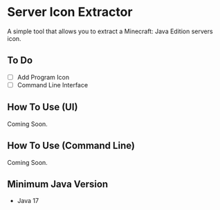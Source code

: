 # Server Icon Extractor

  A simple tool that allows you to extract a Minecraft: Java Edition servers icon.                                                                                         

## To Do

- [ ] Add Program Icon
- [ ] Command Line Interface

## How To Use (UI)

Coming Soon.

## How To Use (Command Line)

Coming Soon.

## Minimum Java Version

* Java 17
